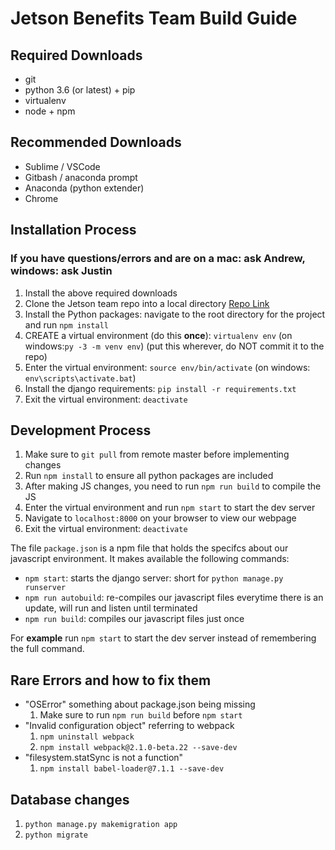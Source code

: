 # Jetson Benefits Team Build Guide

## Required Downloads
* git
* python 3.6 (or latest) + pip
* virtualenv
* node + npm

## Recommended Downloads
* Sublime / VSCode
* Gitbash / anaconda prompt
* Anaconda (python extender)
* Chrome

## Installation Process
### If you have questions/errors and are on a mac: ask Andrew, windows: ask Justin
1. Install the above required downloads
2. Clone the Jetson team repo into a local directory [Repo Link](https://github.com/loganallen/JetsonBenefits)
3. Install the Python packages: navigate to the root directory for the project and run `npm install`
4. CREATE a virtual environment (do this **once**): `virtualenv env` (on windows:`py -3 -m venv env`) (put this wherever, do NOT commit it to the repo)
5. Enter the virtual environment: `source env/bin/activate` (on windows: `env\scripts\activate.bat`)
6. Install the django requirements: `pip install -r requirements.txt`
7. Exit the virtual environment: `deactivate`

## Development Process
1. Make sure to `git pull` from remote master before implementing changes
2. Run `npm install` to ensure all python packages are included
3. After making JS changes, you need to run `npm run build` to compile the JS
4. Enter the virtual environment and run `npm start` to start the dev server
5. Navigate to `localhost:8000` on your browser to view our webpage
6. Exit the virtual environment: `deactivate`

The file `package.json` is a npm file that holds the specifcs about our javascript environment. It makes available the following commands:
* `npm start`: starts the django server: short for `python manage.py runserver`
* `npm run autobuild`: re-compiles our javascript files everytime there is an update, will run and listen until terminated
* `npm run build`: compiles our javascript files just once

For **example** run `npm start` to start the dev server instead of remembering the full command.

## Rare Errors and how to fix them
* "OSError" something about package.json being missing
	1. Make sure to run `npm run build` before `npm start`
* "Invalid configuration object" referring to webpack
	1. ``` npm uninstall webpack ```
	2. ``` npm install webpack@2.1.0-beta.22 --save-dev ```
* "filesystem.statSync is not a function"
	1. ``` npm install babel-loader@7.1.1 --save-dev ```

## Database changes
1. `python manage.py makemigration app`
2. `python migrate`
